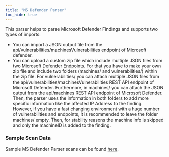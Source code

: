 ```yaml
---
title: "MS Defender Parser"
toc_hide: true
---
```

This parser helps to parse Microsoft Defender Findings and supports two types of imports:
- You can import a JSON output file from the api/vulnerabilities/machinesVulnerabilities endpoint of Microsoft defender.
- You can upload a custom zip file which include multiple JSON files from two Microsoft Defender Endpoints. For that you have to make your own zip file and include two folders (machines/ and vulnerabilities/) within the zip file. For vulnerabilities/ you can attach multiple JSON files from the api/vulnerabilities/machinesVulnerabilities REST API endpoint of Microsoft Defender. Furthermore, in machines/ you can attach the JSON output from the api/machines REST API endpoint of Microsoft Defender. Then, the parser uses the information in both folders to add more specific information like the affected IP Address to the finding.
<br>However, if you have a fast changing environment with a huge number of vulnerabilities and endpoints, it is recommended to leave the folder machines/ empty. Then, for stability reasons the machine info is skipped and only the machineID is added to the finding.

### Sample Scan Data
Sample MS Defender Parser scans can be found [here](https://github.com/DefectDojo/django-DefectDojo/tree/master/unittests/scans/ms_defender).

